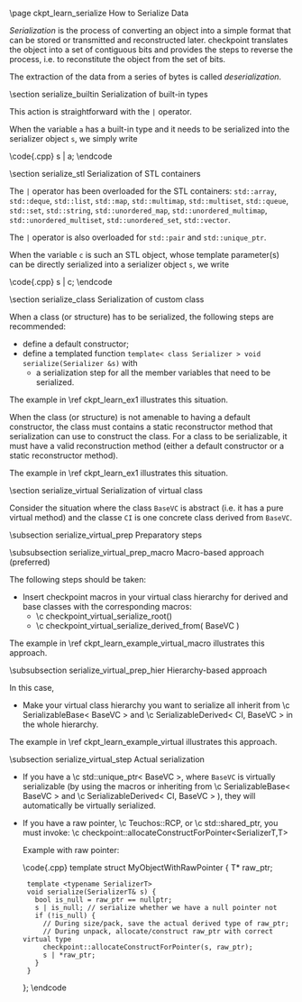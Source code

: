 \page ckpt_learn_serialize How to Serialize Data

*Serialization* is the process of converting an object into a simple format
that can be stored or transmitted and reconstructed later.
checkpoint translates the object into a set of contiguous bits
and provides the steps to reverse the process, i.e. to reconstitute
the object from the set of bits.

The extraction of the data from a series of bytes is called
*deserialization*.

\section serialize_builtin Serialization of built-in types

This action is straightforward with the ```|``` operator.

When the variable `a` has a built-in type and it needs to be serialized
into the serializer object `s`, we simply write

\code{.cpp}
s | a;
\endcode

\section serialize_stl Serialization of STL containers

The `|` operator has been overloaded for the STL containers:
`std::array`, `std::deque`, `std::list`,
`std::map`, `std::multimap`, `std::multiset`,
`std::queue`,
`std::set`, `std::string`,
`std::unordered_map`, `std::unordered_multimap`,
`std::unordered_multiset`, `std::unordered_set`,
`std::vector`.

The `|` operator is also overloaded for `std::pair` and `std::unique_ptr`.

When the variable `c` is such an STL object, whose template parameter(s) can
be directly serialized into a serializer object `s`, we write

\code{.cpp}
s | c;
\endcode

\section serialize_class Serialization of custom class

When a class (or structure) has to be serialized, the following steps are recommended:
- define a default constructor;
- define a templated function `template< class Serializer > void serialize(Serializer &s)` with
  - a serialization step for all the member variables that need to be serialized.

The example in \ref ckpt_learn_ex1 illustrates this situation.

When the class (or structure) is not amenable to having a default constructor,
the class must contains a static reconstructor method that serialization can use
to construct the class.
For a class to be serializable, it must have a valid reconstruction method
(either a default constructor or a static reconstructor method).

The example in \ref ckpt_learn_ex1 illustrates this situation.

\section serialize_virtual Serialization of virtual class

Consider the situation where the class `BaseVC` is abstract (i.e. it has a pure virtual method)
and the classe `CI` is one concrete class derived from `BaseVC`.

\subsection serialize_virtual_prep Preparatory steps

\subsubsection serialize_virtual_prep_macro Macro-based approach (preferred)

The following steps should be taken:
- Insert checkpoint macros in your virtual class hierarchy for derived and
  base classes with the corresponding macros:
  - \c checkpoint_virtual_serialize_root()
  - \c checkpoint_virtual_serialize_derived_from( BaseVC )

The example in \ref ckpt_learn_example_virtual_macro
illustrates this approach.

\subsubsection serialize_virtual_prep_hier Hierarchy-based approach

In this case,
- Make your virtual class hierarchy you want to serialize all inherit from
  \c SerializableBase< BaseVC > and \c SerializableDerived< CI, BaseVC > in the whole
  hierarchy.

The example in \ref ckpt_learn_example_virtual
illustrates this approach.

\subsection serialize_virtual_step Actual serialization

- If you have a \c std::unique_ptr< BaseVC >, where `BaseVC` is virtually serializable (by
  using the macros or inheriting from \c SerializableBase< BaseVC > and
  \c SerializableDerived< CI, BaseVC > ), they will automatically be virtually
  serialized.

- If you have a raw pointer, \c Teuchos::RCP, or \c std::shared_ptr<T>,
  you must invoke: \c checkpoint::allocateConstructForPointer<SerializerT,T>

  Example with raw pointer:

  \code{.cpp}
     template <typename T>
     struct MyObjectWithRawPointer {
       T* raw_ptr;

       template <typename SerializerT>
       void serialize(SerializerT& s) {
         bool is_null = raw_ptr == nullptr;
         s | is_null; // serialize whether we have a null pointer not
         if (!is_null) {
           // During size/pack, save the actual derived type of raw_ptr;
           // During unpack, allocate/construct raw_ptr with correct virtual type
           checkpoint::allocateConstructForPointer(s, raw_ptr);
           s | *raw_ptr;
         }
       }
     };
  \endcode

